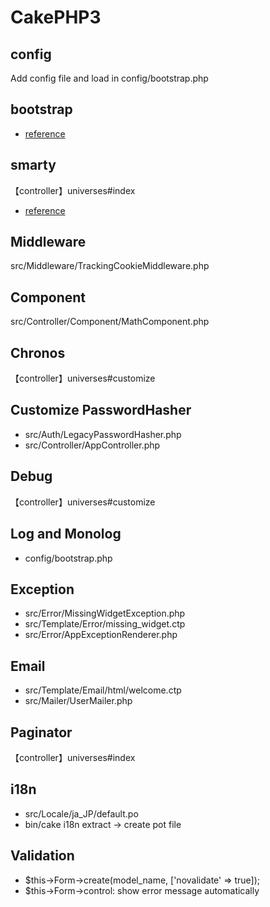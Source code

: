 # CakePHP3

## config

Add config file and load in config/bootstrap.php 

## bootstrap

* [reference](http://qiita.com/soichinakatake/items/e3d34b050699c1915b69)

## smarty

【controller】universes#index

* [reference](http://qiita.com/yukikikuchi/items/3c0c19d17c62bdd56c8c)

## Middleware

src/Middleware/TrackingCookieMiddleware.php

## Component

src/Controller/Component/MathComponent.php

## Chronos

【controller】universes#customize

## Customize PasswordHasher

* src/Auth/LegacyPasswordHasher.php
* src/Controller/AppController.php

## Debug

【controller】universes#customize

## Log and Monolog

* config/bootstrap.php

## Exception

* src/Error/MissingWidgetException.php
* src/Template/Error/missing_widget.ctp
* src/Error/AppExceptionRenderer.php

## Email

* src/Template/Email/html/welcome.ctp
* src/Mailer/UserMailer.php

## Paginator

【controller】universes#index

## i18n

* src/Locale/ja_JP/default.po
* bin/cake i18n extract -> create pot file

## Validation

* $this->Form->create(model_name, ['novalidate' => true]);
* $this->Form->control: show error message automatically

